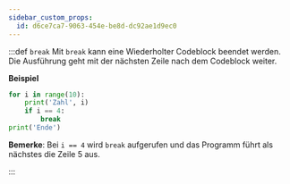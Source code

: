 ```yaml
---
sidebar_custom_props:
  id: d6ce7ca7-9063-454e-be8d-dc92ae1d9ec0
---
```

:::def `break`
Mit `break` kann eine Wiederholter Codeblock beendet werden. Die Ausführung geht mit der nächsten Zeile nach dem Codeblock weiter.

**Beispiel**

```py live_py slim
for i in range(10):
    print('Zahl', i)
    if i == 4:
        break
print('Ende')
```

**Bemerke**: Bei `i == 4` wird `break` aufgerufen und das Programm führt als nächstes die Zeile 5 aus.

:::
